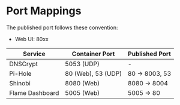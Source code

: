 # Port Mappings

The published port follows these convention:

- Web UI: 80xx

|         Service       |        Container Port      |   Published Port   |
|-----------------------|----------------------------|--------------------|
| DNSCrypt              | 5053 (UDP)                 | -                  |
| Pi-Hole               | 80 (Web), 53 (UDP)         | 80   -> 8003, 53   |
| Shinobi               | 8080 (Web)                 | 8080 -> 8004       |
| Flame Dashboard       | 5005 (Web)                 | 5005 -> 80         |
